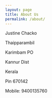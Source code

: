 ```yaml
---
layout: page
title: About Us
permalink: /about/
---
```


<p>Justine Chacko</p>
<p>Thaipparambil</p>
<p>Karimbam PO</p>
<p>Kannur Dist</p>
<p>Kerala</p>
<p>Pin 670142</p>
<p>Mobile: 9400135760</p>
